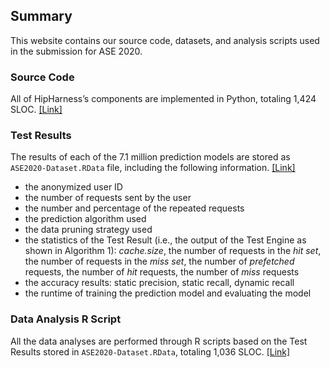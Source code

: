 ## Summary

This website contains our source code, datasets, and analysis scripts used in the submission for ASE 2020.

### Source Code

All of HipHarness’s components are implemented in Python, totaling 1,424 SLOC. [[Link]](https://figshare.com/s/f26f63e80df4f729a752)

### Test Results
The results of each of the 7.1 million prediction models are stored as `ASE2020-Dataset.RData` file, including the following information. [[Link]](https://figshare.com/s/73897e1955fdef3285c8)
- the anonymized user ID
- the number of requests sent by the user
- the number and percentage of the repeated requests
- the prediction algorithm used
- the data pruning strategy used
- the statistics of the Test Result (i.e., the output of the Test Engine as shown in Algorithm 1): *cache.size*, the number of requests in the *hit set*, the number of requests in the *miss set*, the number of *prefetched* requests, the number of *hit* requests, the number of *miss* requests
- the accuracy results: static precision, static recall, dynamic recall
- the runtime of training the prediction model and evaluating the model

### Data Analysis R Script
All the data analyses are performed through R scripts based on the Test Results stored in `ASE2020-Dataset.RData`, totaling 1,036 SLOC. [[Link]](https://figshare.com/s/a500916aab317cc785b5)


